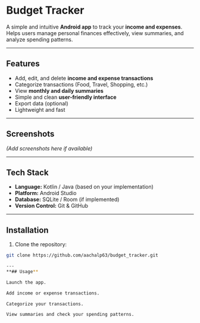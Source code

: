 # Budget Tracker

A simple and intuitive **Android app** to track your **income and expenses**. Helps users manage personal finances effectively, view summaries, and analyze spending patterns.

---

## Features

- Add, edit, and delete **income and expense transactions**
- Categorize transactions (Food, Travel, Shopping, etc.)
- View **monthly and daily summaries**
- Simple and clean **user-friendly interface**
- Export data (optional)
- Lightweight and fast

---

## Screenshots

*(Add screenshots here if available)*

---

## Tech Stack

- **Language:** Kotlin / Java (based on your implementation)
- **Platform:** Android Studio
- **Database:** SQLite / Room (if implemented)
- **Version Control:** Git & GitHub

---

## Installation

1. Clone the repository:

```bash
git clone https://github.com/aachalp63/budget_tracker.git

---
**## Usage**

Launch the app.

Add income or expense transactions.

Categorize your transactions.

View summaries and check your spending patterns.




